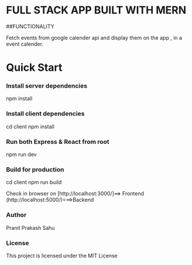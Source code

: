 # FULL STACK APP BUILT WITH MERN

##FUNCTIONALITY

Fetch events from google calender api and display them on the app , in a event calender.



# Quick Start 


### Install server dependencies


npm install


### Install client dependencies


cd client
npm install


### Run both Express & React from root


npm run dev


### Build for production


cd client
npm run build



Check in browser on [http://localhost:3000/]==> Frontend
(http://localhost:5000/)===>Backend




### Author

Pranit Prakash Sahu


### License

This project is licensed under the MIT License
